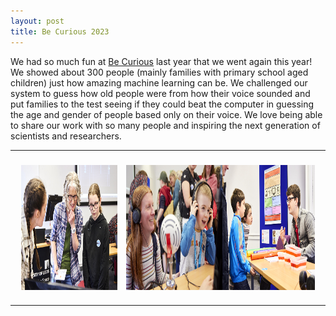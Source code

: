 ```yaml
---
layout: post
title: Be Curious 2023
---
```


We had so much fun at [Be Curious](https://www.leeds.ac.uk/becurious) last year that we went again this year! We showed about 300 people (mainly families with primary school aged children) just how amazing machine learning can be. We challenged our system to guess how old people were from how their voice sounded and put families to the test seeing if they could beat the computer in guessing the age and gender of people based only on their voice. We love being able to share our work with so many people and inspiring the next generation of scientists and researchers.

<table>
  <tr>
    <th><img  height="200"  src="/images/BeCurious2023-2.jpg" style="margin:20px 10px" align="left"></th>
    <th><img  height="200"  src="/images/BeCurious2023-1.jpg" style="margin:20px 10px" align="middle"></th>
    <th><img  height="200"  src="/images/BeCurious2023-3.jpg" style="margin:20px 10px" align="right"></th>
  </tr>
</table>
